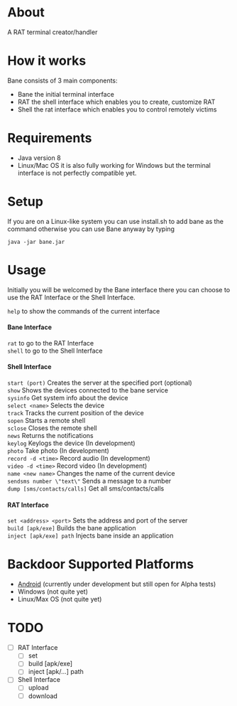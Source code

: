 # About

A RAT terminal creator/handler

# How it works

Bane consists of 3 main components:

- Bane the initial terminal interface
- RAT the shell interface which enables you to create, customize RAT
- Shell the rat interface which enables you to control remotely victims

# Requirements

- Java version 8
- Linux/Mac OS it is also fully working for Windows but the terminal interface is not perfectly compatible yet.

# Setup

If you are on a Linux-like system you can use install.sh to add bane as the command otherwise you can use Bane anyway by typing

`java -jar bane.jar`

# Usage

Initially you will be welcomed by the Bane interface there you can choose to use the RAT Interface or the Shell Interface.

`help` to show the commands of the current interface

#### Bane Interface

`rat` to go to the RAT Interface<br>
`shell` to go to the Shell Interface

#### Shell Interface


`start (port)` Creates the server at the specified port (optional)<br>
`show` Shows the devices connected to the bane service<br>
`sysinfo` Get system info about the device<br>
`select <name>` Selects the device<br>
`track` Tracks the current position of the device<br>
`sopen` Starts a remote shell<br>
`sclose` Closes the remote shell<br>
`news` Returns the notifications<br>
`keylog` Keylogs the device (In development)<br>
`photo` Take photo (In development)<br>
`record -d <time>` Record audio (In development)<br>
`video -d <time>` Record video (In development)<br>
`name <new name>` Changes the name of the current device<br>
`sendsms number \"text\"` Sends a message to a number<br>
`dump [sms/contacts/calls]` Get all sms/contacts/calls

#### RAT Interface

`set <address> <port>` Sets the address and port of the server<br>
`build [apk/exe]` Builds the bane application<br>
`inject [apk/exe] path` Injects bane inside an application

# Backdoor Supported Platforms

- [Android](https://github.com/datteroandrea/banedroid) (currently under development but still open for Alpha tests) 
- Windows (not quite yet)
- Linux/Max OS (not quite yet)

# TODO

- [ ] RAT Interface
    - [ ] set <address> <port>
    - [ ] build [apk/exe]
    - [ ] inject [apk/...] path
- [ ] Shell Interface
    - [ ] upload
    - [ ] download
